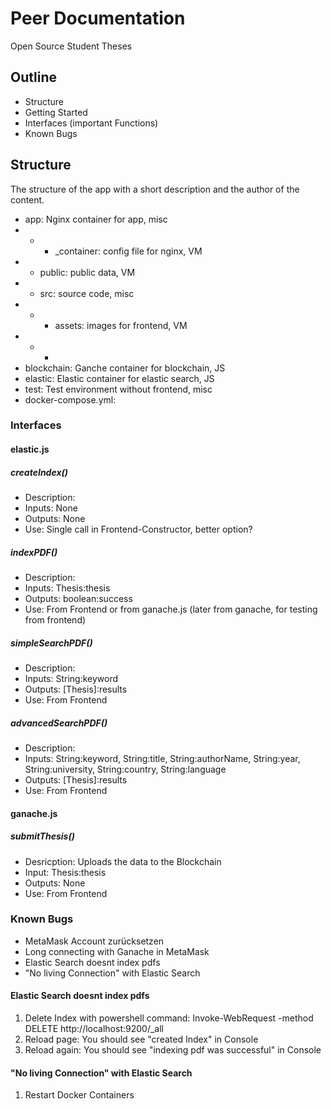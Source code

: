 # Peer Documentation
Open Source Student Theses

## Outline
- Structure
- Getting Started
- Interfaces (important Functions)
- Known Bugs

## Structure
The structure of the app with a short description and the author of the content.
+ app: Nginx container for app, misc
+ + - _container: config file for nginx, VM
+ + public: public data, VM
+ + src: source code, misc
+ + + assets: images for frontend, VM
+ + + 
+ blockchain: Ganche container for blockchain, JS
+ elastic: Elastic container for elastic search, JS
+ test: Test environment without frontend, misc
+ docker-compose.yml: 

### Interfaces
#### elastic.js
##### createIndex()
- Description:
- Inputs: None
- Outputs: None
- Use: Single call in Frontend-Constructor, better option?

##### indexPDF()
- Description:
- Inputs: Thesis:thesis
- Outputs: boolean:success
- Use: From Frontend or from ganache.js (later from ganache, for testing from frontend)

##### simpleSearchPDF()
- Description:
- Inputs: String:keyword
- Outputs: [Thesis]:results
- Use: From Frontend

##### advancedSearchPDF()
- Description:
- Inputs: String:keyword, String:title, String:authorName, String:year, String:university, String:country, String:language
- Outputs: [Thesis]:results
- Use: From Frontend

#### ganache.js

##### submitThesis()
- Desricption: Uploads the data to the Blockchain
- Input: Thesis:thesis
- Outputs: None
- Use: From Frontend

### Known Bugs
- MetaMask Account zurücksetzen
- Long connecting with Ganache in MetaMask
- Elastic Search doesnt index pdfs
- "No living Connection" with Elastic Search

#### Elastic Search doesnt index pdfs
1. Delete Index with powershell command: Invoke-WebRequest -method DELETE http://localhost:9200/_all
2. Reload page: You should see "created Index" in Console
3. Reload again: You should see "indexing pdf was successful" in Console 
#### "No living Connection" with Elastic Search
1. Restart Docker Containers